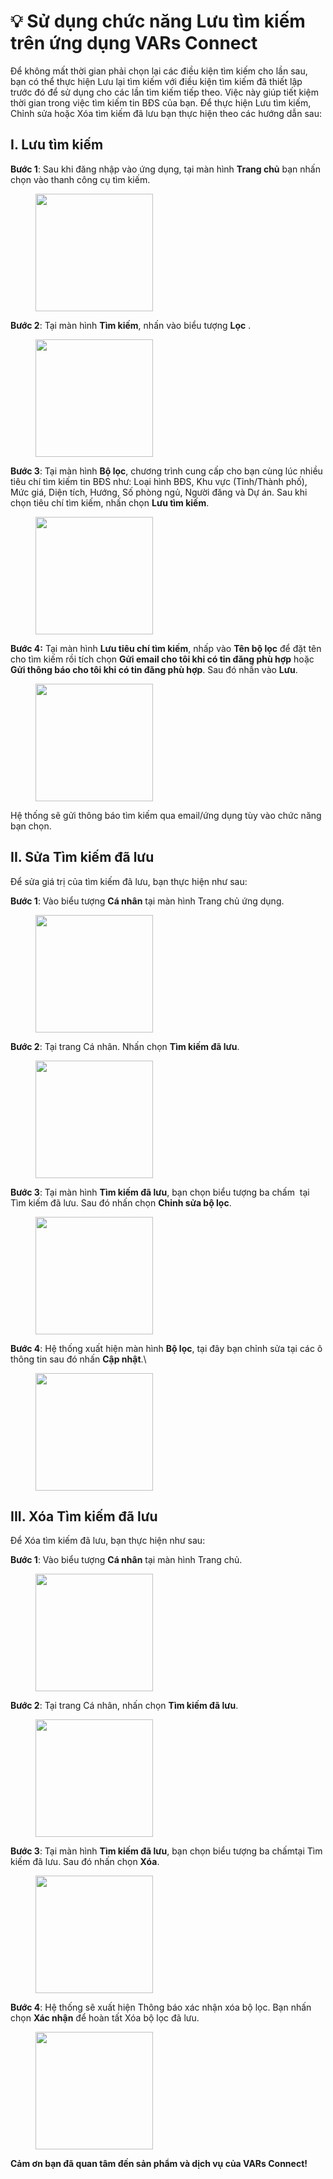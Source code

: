 # 💡 Sử dụng chức năng Lưu tìm kiếm trên ứng dụng VARs Connect

Để không mất thời gian phải chọn lại các điều kiện tìm kiếm cho lần sau, bạn có thể thực hiện Lưu lại tìm kiếm với điều kiện tìm kiếm đã thiết lập trước đó để sử dụng cho các lần tìm kiếm tiếp theo. Việc này giúp tiết kiệm thời gian trong việc tìm kiếm tin BĐS của bạn. Để thực hiện Lưu tìm kiếm, Chỉnh sửa hoặc Xóa tìm kiếm đã lưu bạn thực hiện theo các hướng dẫn sau:

## I. Lưu tìm kiếm

**Bước 1**: Sau khi đăng nhập vào ứng dụng, tại màn hình **Trang chủ** bạn nhấn chọn vào thanh công cụ tìm kiếm.&#x20;

<figure><img src="../.gitbook/assets/image (142).png" alt="" width="188"><figcaption></figcaption></figure>

**Bước 2**: Tại màn hình **Tìm kiếm**, nhấn vào biểu tượng **Lọc** <img src="../.gitbook/assets/image (372).png" alt="" data-size="line">.

<figure><img src="../.gitbook/assets/image (117).png" alt="" width="188"><figcaption></figcaption></figure>

**Bước 3**: Tại màn hình **Bộ lọc**, chương trình cung cấp cho bạn cùng lúc nhiều tiêu chí tìm kiếm tin BĐS như: Loại hình BĐS, Khu vực (Tỉnh/Thành phố), Mức giá, Diện tích, Hướng, Số phòng ngủ, Người đăng và Dự án. Sau khi chọn tiêu chí tìm kiếm, nhấn chọn **Lưu tìm kiếm**.

<figure><img src="../.gitbook/assets/image (118).png" alt="" width="188"><figcaption></figcaption></figure>

**Bước 4:** Tại màn hình **Lưu tiêu chí tìm kiếm**, nhấp vào **Tên bộ lọc** để đặt tên cho tìm kiếm rồi tích chọn **Gửi email cho tôi khi có tin đăng phù hợp** hoặc **Gửi thông báo cho tôi khi có tin đăng phù hợp**. Sau đó nhấn vào **Lưu**.

<figure><img src="../.gitbook/assets/image (119).png" alt="" width="188"><figcaption></figcaption></figure>

Hệ thống sẽ gửi thông báo tìm kiếm qua email/ứng dụng tùy vào chức năng bạn chọn.

## II. Sửa Tìm kiếm đã lưu <a href="#sua-bo-loc" id="sua-bo-loc"></a>

Để sửa giá trị của tìm kiếm đã lưu, bạn thực hiện như sau:

**Bước 1**: Vào biểu tượng **Cá nhân** tại màn hình Trang chủ ứng dụng.&#x20;

<figure><img src="../.gitbook/assets/image (143).png" alt="" width="188"><figcaption></figcaption></figure>

**Bước 2**: Tại trang Cá nhân. Nhấn chọn **Tìm kiếm đã lưu**.&#x20;

<figure><img src="../.gitbook/assets/image (144).png" alt="" width="188"><figcaption></figcaption></figure>

**Bước 3**: Tại màn hình **Tìm kiếm đã lưu**, bạn chọn biểu tượng ba chấm <img src="../.gitbook/assets/image (764).png" alt="" data-size="line"> tại Tìm kiếm đã lưu. Sau đó nhấn chọn **Chỉnh sửa bộ lọc**.&#x20;

<figure><img src="../.gitbook/assets/image (984).png" alt="" width="188"><figcaption></figcaption></figure>

**Bước 4**: Hệ thống xuất hiện màn hình **Bộ lọc**, tại đây bạn chỉnh sửa tại các ô thông tin sau đó nhấn **Cập nhật**.\


<figure><img src="../.gitbook/assets/image (985).png" alt="" width="188"><figcaption></figcaption></figure>

## III. Xóa Tìm kiếm đã lưu

Để Xóa tìm kiếm đã lưu, bạn thực hiện như sau:

**Bước 1**: Vào biểu tượng **Cá nhân** tại màn hình Trang chủ.&#x20;

<figure><img src="../.gitbook/assets/image (145).png" alt="" width="188"><figcaption></figcaption></figure>

**Bước 2**: Tại trang Cá nhân, nhấn chọn **Tìm kiếm đã lưu**.&#x20;

<figure><img src="../.gitbook/assets/image (986).png" alt="" width="188"><figcaption></figcaption></figure>

**Bước 3**: Tại màn hình **Tìm kiếm đã lưu**, bạn chọn biểu tượng ba chấm<img src="../.gitbook/assets/image (764).png" alt="" data-size="line">tại Tìm kiếm đã lưu. Sau đó nhấn chọn **Xóa**.&#x20;

<figure><img src="../.gitbook/assets/image (987).png" alt="" width="188"><figcaption></figcaption></figure>

**Bước 4**: Hệ thống sẽ xuất hiện Thông báo xác nhận xóa bộ lọc. Bạn nhấn chọn **Xác nhận** để hoàn tất Xóa bộ lọc đã lưu.&#x20;

<figure><img src="../.gitbook/assets/image (988).png" alt="" width="188"><figcaption></figcaption></figure>

&#x20;             **Cảm ơn bạn đã quan tâm đến sản phẩm và dịch vụ của VARs Connect!**
